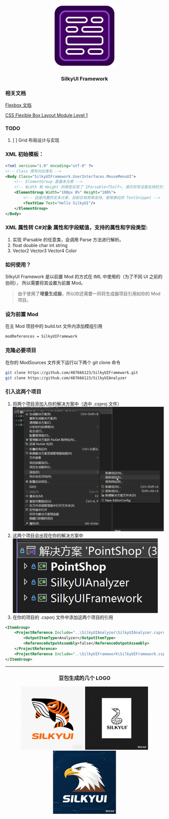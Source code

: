﻿<div align="center">
    <img src="icon_workshop.png" width="200"/>
    <h3>SilkyUI Framework</h3>
</div>

### 相关文档

[Flexbox 文档](FlexibleBoxModule.md)

[CSS Flexible Box Layout Module Level 1](https://www.w3.org/TR/css-flexbox-1/)

### TODO

1. [ ] Grid 布局设计与实现

### XML 初始模板：

```xml
<?xml version="1.0" encoding="utf-8" ?>
<!-- Class 填写对应类名 -->
<Body Class="SilkyUIFramework.UserInterfaces.MouseMenuUI">
    <!-- ElementGroup 是基本元素 -->
    <!-- Width 和 Height 的类型实现了 IParsable<TSelf>，演示的写法是支持的方式 -->
    <ElementGroup Width="100px 0%" Height="100%">
        <!-- 这是内置的文本元素，目前仅有简单支持，使用泰拉的 TextSnippet -->
        <TextView Text="Hello SilkyUI"/>
    </ElementGroup>
</Body>
```

### XML 属性转 C#对象 属性和字段赋值，支持的属性和字段类型:

1. 实现 IParsable<TSelf> 的任意类，会调用 Parse 方法进行解析。
2. float double char int string
3. Vector2 Vector3 Vector4 Color

### 如何使用？

SilkyUI Framework 是以前置 Mod 的方式在 tML 中使用的（为了不同 UI 之前的协同），
所以需要将其设置为前置 Mod。

> 由于使用了**增量生成器**，所以你还需要一同将生成器项目引用如你的 Mod 项目。

### 设为前置 Mod

在主 Mod 项目中的 build.txt 文件内添加模组引用

```txt
modReferences = SilkyUIFramework
```

### 克隆必要项目

在你的 ModSources 文件夹下运行以下两个 git clone 命令

```sh
git clone https://github.com/487666123/SilkyUIFramework.git
git clone https://github.com/487666123/SilkyUIAnalyzer
```

### 引入这两个项目

1. 将两个项目添加入你的解决方案中（选中 .csproj 文件）
![alt text](image.png)
2. 这两个项目会出现在你的解决方案中
![alt text](image-1.png)
3. 在你的项目的 .csporj 文件中添加这两个项目的引用
```xml
<ItemGroup>
    <ProjectReference Include="..\SilkyUIAnalyzer\SilkyUIAnalyzer.csproj">
        <OutputItemType>Analyzer</OutputItemType>
        <ReferenceOutputAssembly>false</ReferenceOutputAssembly>
    </ProjectReference>
    <ProjectReference Include="..\SilkyUIFramework\SilkyUIFramework.csproj"></ProjectReference>
</ItemGroup>
```

<hr/>

<div align=center>
    <h3>豆包生成的几个 LOGO</h3>
    <img src="logo1.png" width="200"/>
    <img src="logo3.jpg" width="200"/>
    <img src="logo2.jpg" width="200"/>
</div>